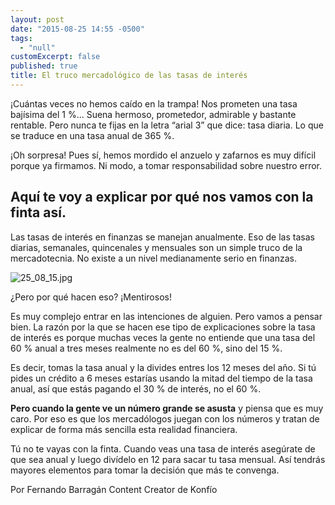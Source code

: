 ```yaml
---
layout: post
date: "2015-08-25 14:55 -0500"
tags: 
  - "null"
customExcerpt: false
published: true
title: El truco mercadológico de las tasas de interés
---
```



¡Cuántas veces no hemos caído en la trampa! Nos prometen una tasa bajísima del 1 %... Suena hermoso, prometedor, admirable y bastante rentable. Pero nunca te fijas en la letra “arial 3” que dice: tasa diaria. Lo que se traduce en una tasa anual de 365 %.
 
¡Oh sorpresa! Pues sí, hemos mordido el anzuelo y zafarnos es muy difícil porque ya firmamos. Ni modo, a tomar responsabilidad sobre nuestro error.
 
## Aquí te voy a explicar por qué nos vamos con la finta así.
 
Las tasas de interés en finanzas se manejan anualmente. Eso de las tasas diarias, semanales, quincenales y mensuales son un simple truco de la mercadotecnia. No existe a un nivel medianamente serio en finanzas.
 
![25_08_15.jpg]({{site.baseurl}}/img/25_08_15.jpg)
 
¿Pero por qué hacen eso? ¡Mentirosos! 
 
Es muy complejo entrar en las intenciones de alguien. Pero vamos a pensar bien. La razón por la que se hacen ese tipo de explicaciones sobre la tasa de interés es porque muchas veces la gente no entiende que una tasa del 60 % anual a tres meses realmente no es del 60 %, sino del 15 %.
 
Es decir, tomas la tasa anual y la divides entres los 12 meses del año. Si tú pides un crédito a 6 meses estarías usando la mitad del tiempo de la tasa anual, así que estás pagando el 30 % de interés, no el 60 %.
 
**Pero cuando la gente ve un número grande se asusta** y piensa que es muy caro. Por eso es que los mercadólogos juegan con los números y tratan de explicar de forma más sencilla esta realidad financiera. 
 
Tú no te vayas con la finta. Cuando veas una tasa de interés asegúrate de que sea anual y luego divídelo en 12 para sacar tu tasa mensual. Así tendrás mayores elementos para tomar la decisión que más te convenga.
 
Por Fernando Barragán 
Content Creator de Konfío
